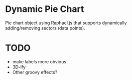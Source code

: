 Dynamic Pie Chart
=================

Pie chart object using Raphael.js that supports dynamically adding/removing
sectors (data points).


TODO
====

* make labels more obvious
* 3D-ify
* Other groovy effects?
